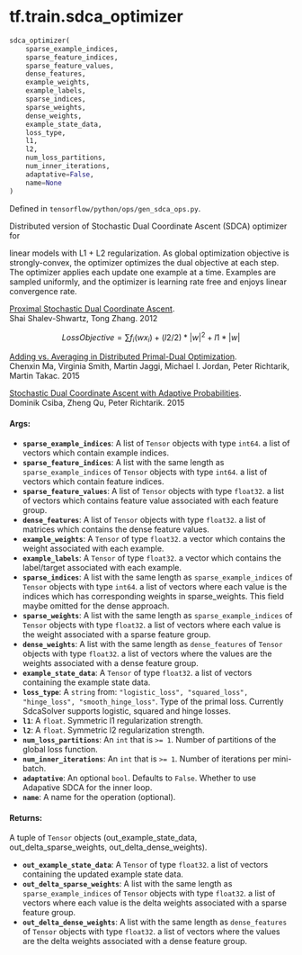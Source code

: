 <div itemscope itemtype="http://developers.google.com/ReferenceObject">
<meta itemprop="name" content="tf.train.sdca_optimizer" />
</div>

# tf.train.sdca_optimizer

``` python
sdca_optimizer(
    sparse_example_indices,
    sparse_feature_indices,
    sparse_feature_values,
    dense_features,
    example_weights,
    example_labels,
    sparse_indices,
    sparse_weights,
    dense_weights,
    example_state_data,
    loss_type,
    l1,
    l2,
    num_loss_partitions,
    num_inner_iterations,
    adaptative=False,
    name=None
)
```



Defined in `tensorflow/python/ops/gen_sdca_ops.py`.

Distributed version of Stochastic Dual Coordinate Ascent (SDCA) optimizer for

linear models with L1 + L2 regularization. As global optimization objective is
strongly-convex, the optimizer optimizes the dual objective at each step. The
optimizer applies each update one example at a time. Examples are sampled
uniformly, and the optimizer is learning rate free and enjoys linear convergence
rate.

[Proximal Stochastic Dual Coordinate Ascent](http://arxiv.org/pdf/1211.2717v1.pdf).<br>
Shai Shalev-Shwartz, Tong Zhang. 2012

$$Loss Objective = \sum f_{i} (wx_{i}) + (l2 / 2) * |w|^2 + l1 * |w|$$

[Adding vs. Averaging in Distributed Primal-Dual Optimization](http://arxiv.org/abs/1502.03508).<br>
Chenxin Ma, Virginia Smith, Martin Jaggi, Michael I. Jordan,
Peter Richtarik, Martin Takac. 2015

[Stochastic Dual Coordinate Ascent with Adaptive Probabilities](https://arxiv.org/abs/1502.08053).<br>
Dominik Csiba, Zheng Qu, Peter Richtarik. 2015

#### Args:

* <b>`sparse_example_indices`</b>: A list of `Tensor` objects with type `int64`.
    a list of vectors which contain example indices.
* <b>`sparse_feature_indices`</b>: A list with the same length as `sparse_example_indices` of `Tensor` objects with type `int64`.
    a list of vectors which contain feature indices.
* <b>`sparse_feature_values`</b>: A list of `Tensor` objects with type `float32`.
    a list of vectors which contains feature value
    associated with each feature group.
* <b>`dense_features`</b>: A list of `Tensor` objects with type `float32`.
    a list of matrices which contains the dense feature values.
* <b>`example_weights`</b>: A `Tensor` of type `float32`.
    a vector which contains the weight associated with each
    example.
* <b>`example_labels`</b>: A `Tensor` of type `float32`.
    a vector which contains the label/target associated with each
    example.
* <b>`sparse_indices`</b>: A list with the same length as `sparse_example_indices` of `Tensor` objects with type `int64`.
    a list of vectors where each value is the indices which has
    corresponding weights in sparse_weights. This field maybe omitted for the
    dense approach.
* <b>`sparse_weights`</b>: A list with the same length as `sparse_example_indices` of `Tensor` objects with type `float32`.
    a list of vectors where each value is the weight associated with
    a sparse feature group.
* <b>`dense_weights`</b>: A list with the same length as `dense_features` of `Tensor` objects with type `float32`.
    a list of vectors where the values are the weights associated
    with a dense feature group.
* <b>`example_state_data`</b>: A `Tensor` of type `float32`.
    a list of vectors containing the example state data.
* <b>`loss_type`</b>: A `string` from: `"logistic_loss", "squared_loss", "hinge_loss", "smooth_hinge_loss"`.
    Type of the primal loss. Currently SdcaSolver supports logistic,
    squared and hinge losses.
* <b>`l1`</b>: A `float`. Symmetric l1 regularization strength.
* <b>`l2`</b>: A `float`. Symmetric l2 regularization strength.
* <b>`num_loss_partitions`</b>: An `int` that is `>= 1`.
    Number of partitions of the global loss function.
* <b>`num_inner_iterations`</b>: An `int` that is `>= 1`.
    Number of iterations per mini-batch.
* <b>`adaptative`</b>: An optional `bool`. Defaults to `False`.
    Whether to use Adapative SDCA for the inner loop.
* <b>`name`</b>: A name for the operation (optional).


#### Returns:

A tuple of `Tensor` objects (out_example_state_data, out_delta_sparse_weights, out_delta_dense_weights).

* <b>`out_example_state_data`</b>: A `Tensor` of type `float32`. a list of vectors containing the updated example state
    data.
* <b>`out_delta_sparse_weights`</b>: A list with the same length as `sparse_example_indices` of `Tensor` objects with type `float32`. a list of vectors where each value is the delta
    weights associated with a sparse feature group.
* <b>`out_delta_dense_weights`</b>: A list with the same length as `dense_features` of `Tensor` objects with type `float32`. a list of vectors where the values are the delta
    weights associated with a dense feature group.